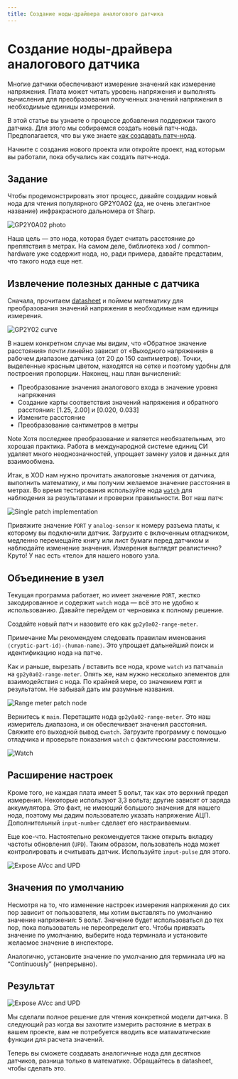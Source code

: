 ```yaml
---
title: Создание ноды-драйвера аналогового датчика
---
```


# Создание ноды-драйвера аналогового датчика

Многие датчики обеспечивают измерение значений как измерение напряжения. Плата может читать уровень напряжения и выполнять вычисления для преобразования полученных значений напряжения в необходимые единицы измерений.

В этой статье вы узнаете о процессе добавления поддержки такого датчика. Для этого мы собираемся создать новый патч-нода. Предполагается, что вы уже знаете [как создавать патч-нода](../nodes-for-xod-in-xod/).

Начните с создания нового проекта или откройте проект, над которым вы работали, пока обучались как создать патч-нода.

## Задание

Чтобы продемонстрировать этот процесс, давайте создадим новый нода для чтения популярного GP2Y0A02 (да, не очень элегантное название) инфракрасного дальномера от Sharp.

![GP2Y0A02 photo](./gp2y0a02.jpg)

Наша цель — это нода, которая будет считать расстояние до препятствия в метрах. На самом деле, библиотека xod / common-hardware уже содержит нода, но, ради примера, давайте представим, что такого нода еще нет.

## Извлечение полезных данные с датчика

Сначала, прочитаем [datasheet](./gp2y0a02-datasheet.pdf) и поймем математику для преобразования значений напряжения в необходимые нам единицы измерения.

![GP2Y02 curve](./gp2y0a02-curve.png)

В нашем конкретном случае мы видим, что «Обратное значение расстояния» почти линейно зависит от «Выходного напряжения» в рабочем диапазоне датчика (от 20 до 150 сантиметров). Точки, выделенные красным цветом, находятся на сетке и поэтому удобны для построения пропорции. Наконец, наш план вычислений:

- Преобразование значения аналогового входа в значение уровня напряжения
- Создание карты соответствия значений напряжения и обратного расстояния: [1.25, 2.00] и [0.020, 0.033]
- Измените расстояние
- Преобразование сантиметров в метры

<div class="ui segment note">
<span class="ui ribbon label">Note</span>
Хотя последнее преобразование и является необязательным, это 
хорошая практика. Работа в международной системе единиц СИ 
удаляет много неоднозначностей, упрощает замену узлов и 
данных для взаимообмена.</div>

Итак, в XOD нам нужно прочитать аналоговые значения от датчика, выполнить математику, и мы получим желаемое значение расстояния в метрах. Во время тестирования используйте нода [`watch`](/libs/xod/debug/watch/) для наблюдения за результатами и проверки правильности. Вот наш патч:

![Single patch implementation](./step1.patch.png)

Привяжите значение `PORT` у `analog-sensor` к номеру разъема платы, к которому вы подключили датчик. Загрузите с включенным отладчиком, медленно перемещайте книгу или лист бумаги перед датчиком и наблюдайте изменение значения. Измерения выглядят реалистично? Круто! У нас есть «тело» для нашего нового узла.

## Объединение в узел

Текущая программа работает, но имеет значение `PORT`, жестко закодированное и содержит `watch` нода — всё это не удобно к использованию. Давайте перейдем от черновика к полному решение.

Создайте новый патч и назовите его как `gp2y0a02-range-meter`.

<div class="ui segment note">
<span class="ui ribbon label">Примечание</span>
Мы рекомендуем следовать правилам именования 
<code>⟨cryptic-part-id⟩-⟨human-name⟩</code>. 
Это упрощает дальнейший поиск и идентификацию нода на патче.
</div>

Как и раньше, вырезать / вставить все нода, кроме `watch` из патча`main` на `gp2y0a02-range-meter`. Опять же, нам нужно несколько элементов для взаимодействия с нода. По крайней мере, со значением `PORT` и результатом. Не забывай дать им разумные названия.

![Range meter patch node](./step2a.patch.png)

Вернитесь к `main`. Перетащите нода `gp2y0a02-range-meter`. Это наш измеритель диапазона, и он обеспечивает значения расстояния. Свяжите его выходной вывод с`watch`. Загрузите программу с помощью отладчика и проверьте показания `watch` с фактическим расстоянием.

![Watch](./step2b.gif)

## Расширение настроек

Кроме того, не каждая плата имеет 5 вольт, так как это верхний предел измерения. Некоторые используют 3,3 вольта; другие зависят от заряда аккумулятора. Это факт, не имеющий большого значения для нашего нода, поэтому мы дадим пользователю указать напряжение АЦП. Дополнительный `input-number` сделает его настраиваемым.

Еще кое-что. Настоятельно рекомендуется также открыть вкладку частоты обновления (`UPD`). Таким образом, пользователь нода может контролировать и считывать датчик. Используйте `input-pulse` для этого.

![Expose AVcc and UPD](./step3a.patch.png)

## Значения по умолчанию

Несмотря на то, что изменение настроек измерения напряжения до сих пор зависит от пользователя, мы хотим выставлять по умолчанию значение напряжения: 5 вольт. Значение будет использоваться до тех пор, пока пользователь не переопределит его. Чтобы привязать значение по умолчанию, выберите нода терминала и установите желаемое значение в инспекторе.

Аналогично, установите значение по умолчанию для терминала `UPD` на “Continuously” (непрерывно).

## Результат

![Expose AVcc and UPD](./step3b.patch.png)

Мы сделали полное решение для чтения конкретной модели датчика. В следующий раз когда вы захотите измерить растояние в метрах в вашем проекте, вам не потребуется вводить все матаматические функции для расчета значений.

Теперь вы сможете создавать аналогичные нода для десятков датчиков, разница только в математике. Обращайтесь в datasheet, чтобы сделать это.
